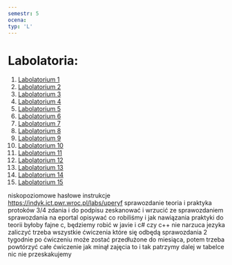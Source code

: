 ```yaml
---
semestr: 5
ocena: 
typ: 'L'
---
```


# Labolatoria:
1. [Labolatorium 1](/Notatki/Semestr%205/Urz%C4%85dzenia%20peryferyjne/Labolatoria/Labolatorium%201/Labolatorium%201.md)
2. [Labolatorium 2](/Notatki/Semestr%205/Urz%C4%85dzenia%20peryferyjne/Labolatoria/Labolatorium%202/Labolatorium%202.md)
3. [Labolatorium 3](/Notatki/Semestr%205/Urz%C4%85dzenia%20peryferyjne/Labolatoria/Labolatorium%203/Labolatorium%203.md)
4. [Labolatorium 4](/Notatki/Semestr%205/Urz%C4%85dzenia%20peryferyjne/Labolatoria/Labolatorium%204/Labolatorium%204.md)
5. [Labolatorium 5](/Notatki/Semestr%205/Urz%C4%85dzenia%20peryferyjne/Labolatoria/Labolatorium%205/Labolatorium%205.md)
6. [Labolatorium 6](/Notatki/Semestr%205/Urz%C4%85dzenia%20peryferyjne/Labolatoria/Labolatorium%206/Labolatorium%206.md)
7. [Labolatorium 7](/Notatki/Semestr%205/Urz%C4%85dzenia%20peryferyjne/Labolatoria/Labolatorium%207/Labolatorium%207.md)
8. [Labolatorium 8](/Notatki/Semestr%205/Urz%C4%85dzenia%20peryferyjne/Labolatoria/Labolatorium%208/Labolatorium%208.md)
9. [Labolatorium 9](/Notatki/Semestr%205/Urz%C4%85dzenia%20peryferyjne/Labolatoria/Labolatorium%209/Labolatorium%209.md)
10. [Labolatorium 10](/Notatki/Semestr%205/Urz%C4%85dzenia%20peryferyjne/Labolatoria/Labolatorium%2010/Labolatorium%2010.md)
11. [Labolatorium 11](/Notatki/Semestr%205/Urz%C4%85dzenia%20peryferyjne/Labolatoria/Labolatorium%2011/Labolatorium%2011.md)
12. [Labolatorium 12](/Notatki/Semestr%205/Urz%C4%85dzenia%20peryferyjne/Labolatoria/Labolatorium%2012/Labolatorium%2012.md)
13. [Labolatorium 13](/Notatki/Semestr%205/Urz%C4%85dzenia%20peryferyjne/Labolatoria/Labolatorium%2013/Labolatorium%2013.md)
14. [Labolatorium 14](/Notatki/Semestr%205/Urz%C4%85dzenia%20peryferyjne/Labolatoria/Labolatorium%2014/Labolatorium%2014.md)
15. [Labolatorium 15](/Notatki/Semestr%205/Urz%C4%85dzenia%20peryferyjne/Labolatoria/Labolatorium%2015/Labolatorium%2015.md)

niskopoziomowe
hasłowe instrukcje
https://indyk.ict.pwr.wroc.pl/labs/uperyf
sprawozdanie
teoria i praktyka 
protoków 3/4 zdania i do podpisu zeskanować i wrzucić ze sprawozdaniem
sprawozdania na eportal
opisywać co robiliśmy i jak
nawiązania praktyki do teorii byłoby fajne
c, będziemy robić w javie i c# czy c++
nie narzuca jezyka
zaliczyć trzeba wszystkie ćwiczenia które się odbędą
sprawozdania 2 tygodnie po ćwiczeniu
może zostać przedłużone do miesiąca, potem trzeba powtórzyć całe ćwiczenie
jak minął zajęcia to i tak patrzymy dalej w tabelce nic nie przeskakujemy
